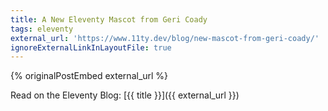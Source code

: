 ```yaml
---
title: A New Eleventy Mascot from Geri Coady
tags: eleventy
external_url: 'https://www.11ty.dev/blog/new-mascot-from-geri-coady/'
ignoreExternalLinkInLayoutFile: true
---
```

{% originalPostEmbed external_url %}

Read on the Eleventy Blog: [{{ title }}]({{ external_url }})
